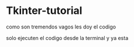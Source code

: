# Tkinter-tutorial
como son tremendos vagos les doy el codigo

solo ejecuten el codigo desde la terminal y ya esta
